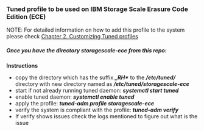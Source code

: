 ### Tuned profile to be used on IBM Storage Scale Erasure Code Edition (ECE)


NOTE: For detailed information on how to add this profile to the system please check [Chapter 2. Customizing Tuned profiles](https://access.redhat.com/documentation/en-us/red_hat_enterprise_linux/8/html/monitoring_and_managing_system_status_and_performance/customizing-tuned-profiles_monitoring-and-managing-system-status-and-performance)




##### Once you have the directory storagescale-ece from this repo:

**Instructions**
- copy the directory which has the suffix ***_RH\**** to the ***/etc/tuned/*** directory with new directory named as ***/etc/tuned/storagescale-ece***
- start if not already running tuned daemon: ***systemctl start tuned***
- enable tuned daemon: ***systemctl enable tuned***
- apply the profile: ***tuned-adm profile storagescale-ece***
- verify the system is compliant with the profile: ***tuned-adm verify***
- If verify shows issues check the logs mentioned to figure out what is the issue

